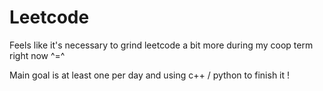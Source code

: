 # Leetcode


Feels like it's necessary to grind leetcode a bit more during my coop term right now ^=^

Main goal is at least one per day and using c++ / python to finish it !
